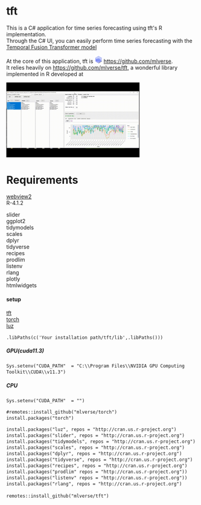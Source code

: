 # tft

This is a C# application for time series forecasting using tft's R implementation.  
Through the C# UI, you can easily perform time series forecasting with the  
  [Temporal Fusion Transformer model](https://arxiv.org/pdf/1912.09363.pdf)  


At the core of this application, tft is ![](./images/554068490.png) https://github.com/mlverse.  
It relies heavily on https://github.com/mlverse/tft, a wonderful library implemented in R developed at  

<img src="./images/image03.gif" width=70%>  

# Requirements  

[webview2](https://developer.microsoft.com/ja-jp/microsoft-edge/webview2/)  
R-4.1.2  

slider  
ggplot2  
tidymodels  
scales  
dplyr  
tidyverse  
recipes  
prodlim  
listenv  
rlang  
plotly  
htmlwidgets  


#### setup  
[tft](https://github.com/mlverse/tft)   
[torch](https://github.com/mlverse/torch )   
[luz](https://github.com/mlverse/luz)  
```
.libPaths(c('Your installation path/tft/lib',.libPaths()))
```
##### GPU(cuda11.3)  
```
Sys.setenv("CUDA_PATH"  = "C:\\Program Files\\NVIDIA GPU Computing Toolkit\\CUDA\\v11.3")
```

##### CPU
```
Sys.setenv("CUDA_PATH"  = "")
```

```
#remotes::install_github("mlverse/torch")
install.packages("torch")
```

```
install.packages("luz", repos = "http://cran.us.r-project.org")
install.packages("slider", repos = "http://cran.us.r-project.org")
install.packages("tidymodels", repos = "http://cran.us.r-project.org")
install.packages("scales", repos = "http://cran.us.r-project.org")
install.packages("dplyr", repos = "http://cran.us.r-project.org")
install.packages("tidyverse", repos = "http://cran.us.r-project.org")
install.packages("recipes", repos = "http://cran.us.r-project.org")
install.packages("prodlim" repos = "http://cran.us.r-project.org"))
install.packages("listenv" repos = "http://cran.us.r-project.org"))
install.packages("rlang", repos = "http://cran.us.r-project.org")

remotes::install_github("mlverse/tft")
```


